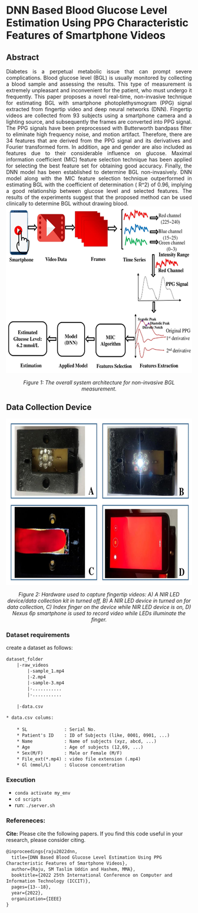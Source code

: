 # DNN Based Blood Glucose Level Estimation Using PPG Characteristic Features of Smartphone Videos
## Abstract
<div align="justify">
Diabetes is a perpetual metabolic issue that can prompt severe complications. Blood glucose level (BGL) is usually monitored by collecting a blood sample and assessing the results. This type of measurement is extremely unpleasant and inconvenient for the patient, who must undergo it frequently. This paper proposes a novel real-time, non-invasive technique for estimating BGL with smartphone photoplethysmogram (PPG) signal extracted from fingertip video and deep neural networks (DNN). Fingertip videos are collected from 93 subjects using a smartphone camera and a lighting source, and subsequently the frames are converted into PPG signal. The PPG signals have been preprocessed with Butterworth bandpass filter to eliminate high frequency noise, and motion artifact. Therefore, there are 34 features that are derived from the PPG signal and its derivatives and Fourier transformed form. In addition, age and gender are also included as features due to their considerable influence on glucose. Maximal information coefficient (MIC) feature selection technique has been applied for selecting the best feature set for obtaining good accuracy. Finally, the DNN model has been established to determine BGL non-invasively. DNN model along with the MIC feature selection technique outperformed in estimating BGL with the coefficient of determination ( R^2) of 0.96, implying a good relationship between glucose level and selected features. The results of the experiments suggest that the proposed method can be used clinically to determine BGL without drawing blood.
</div>


<div align="center">
    <img src="Figures/system.jpg" alt="Alt text" title="Hover text" height="450" width="600"/>
    <p><em>Figure 1: The overall system architecture for non-invasive BGL measurement.</em></p>
</div>

## Data Collection Device

<div align="center">
    <img src="Figures/DataCollection.jpg" alt="Alt text" title="Hover text" height="450" width="600"/>
    <p><em>Figure 2: Hardware used to capture fingertip videos: A) A NIR LED device/data collection kit in turned off, B) A NIR LED device in turned on for data collection, C) Index finger on the device while NIR LED device is on, D) Nexus 6p smartphone is used to record video while LEDs illuminate the finger.</em></p>
</div>

### Dataset requirements

create a dataset as follows:
 
```
dataset_folder
    |-raw_videos
        |-sample_1.mp4
        |-2.mp4
        |-sample-3.mp4
        |-...........
        |-...........

    |-data.csv

```

```
* data.csv colums:

    * SL              : Serial No.
    * Patient's ID    : ID of Subjects (like, 0001, 0901, ...)
    * Name            : Name of subjects (xyz, abcd, ...)
    * Age             : Age of subjects (12,69, ...)
    * Sex(M/F)        : Male or Female (M/F)
    * File_ext(*.mp4) : video file extension (.mp4)
    * Gl (mmol/L)     : Glucose concentration
```

### Execution
- ```conda activate my_env```
- ```cd scripts```
- run: ```./server.sh```

### Refereneces:

**Cite:** Please cite the following papers. If you find this code useful in your research, please consider citing.
```
@inproceedings{raju2022dnn,
  title={DNN Based Blood Glucose Level Estimation Using PPG Characteristic Features of Smartphone Videos},
  author={Raju, SM Taslim Uddin and Hashem, MMA},
  booktitle={2022 25th International Conference on Computer and Information Technology (ICCIT)},
  pages={13--18},
  year={2022},
  organization={IEEE}
}
```

